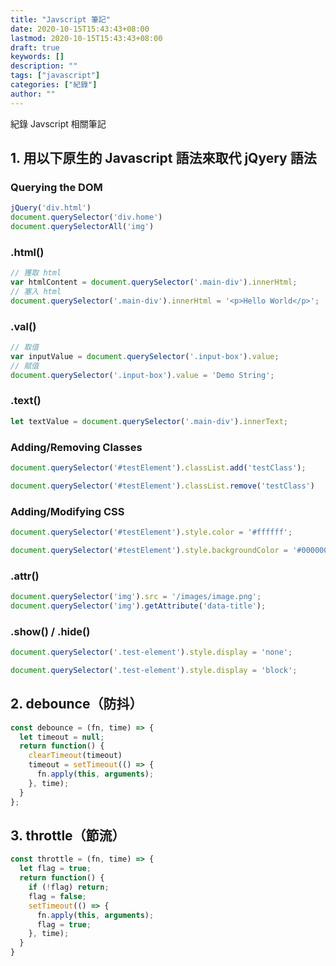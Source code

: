 ```yaml
---
title: "Javscript 筆記"
date: 2020-10-15T15:43:43+08:00
lastmod: 2020-10-15T15:43:43+08:00
draft: true
keywords: []
description: ""
tags: ["javascript"]
categories: ["紀錄"]
author: ""
---
```

 
紀錄 Javscript 相關筆記

<!--more-->

## 1. 用以下原生的 Javascript 語法來取代 jQyery 語法

### Querying the DOM

```javascript
jQuery('div.html')
document.querySelector('div.home')
document.querySelectorAll('img')
```

### .html()

```javascript
// 獲取 html
var htmlContent = document.querySelector('.main-div').innerHtml;
// 塞入 html
document.querySelector('.main-div').innerHtml = '<p>Hello World</p>';
```

### .val()

```javascript
// 取值
var inputValue = document.querySelector('.input-box').value;
// 賦值
document.querySelector('.input-box').value = 'Demo String';
```

### .text()

```javascript
let textValue = document.querySelector('.main-div').innerText;
```

### Adding/Removing Classes

```javascript
document.querySelector('#testElement').classList.add('testClass');

document.querySelector('#testElement').classList.remove('testClass')
```

### Adding/Modifying CSS

```javascript
document.querySelector('#testElement').style.color = '#ffffff';

document.querySelector('#testElement').style.backgroundColor = '#000000';
```

### .attr()

```javascript
document.querySelector('img').src = '/images/image.png';
document.querySelector('img').getAttribute('data-title');
```

### .show() / .hide()

```javascript
document.querySelector('.test-element').style.display = 'none';

document.querySelector('.test-element').style.display = 'block';
```

## 2. debounce（防抖）

```javascript
const debounce = (fn, time) => {
  let timeout = null;
  return function() {
    clearTimeout(timeout)
    timeout = setTimeout(() => {
      fn.apply(this, arguments);
    }, time);
  }
};
```

## 3. throttle（節流）

```javascript
const throttle = (fn, time) => {
  let flag = true;
  return function() {
    if (!flag) return;
    flag = false;
    setTimeout(() => {
      fn.apply(this, arguments);
      flag = true;
    }, time);
  }
}
```